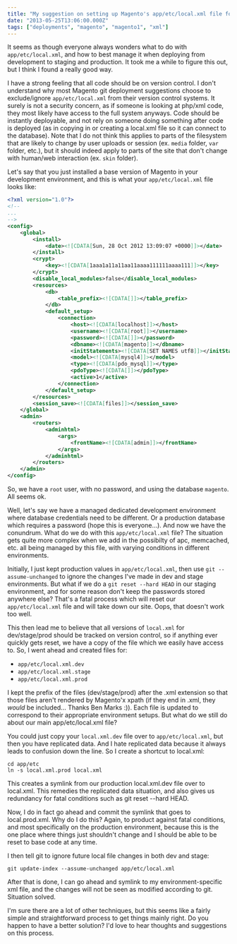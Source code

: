 ```yaml
---
title: "My suggestion on setting up Magento's app/etc/local.xml file for dev/stage/prod environments"
date: "2013-05-25T13:06:00.000Z"
tags: ["deployments", "magento", "magento1", "xml"]
---
```


It seems as though everyone always wonders what to do with `app/etc/local.xml`, and how to best manage it when deploying from development to staging and production. It took me a while to figure this out, but I think I found a really good way.

I have a strong feeling that all code should be on version control. I don't understand why most Magento git deployment suggestions choose to exclude/ignore `app/etc/local.xml` from their version control systems. It surely is not a security concern, as if someone is looking at php/xml code, they most likely have access to the full system anyways. Code should be instantly deployable, and not rely on someone doing something after code is deployed (as in copying in or creating a local.xml file so it can connect to the database). Note that I do not think this applies to parts of the filesystem that are likely to change by user uploads or session (ex. `media` folder, `var` folder, etc.), but it should indeed apply to parts of the site that don't change with human/web interaction (ex. `skin` folder).

Let's say that you just installed a base version of Magento in your development environment, and this is what your `app/etc/local.xml` file looks like:

```xml
<?xml version="1.0"?>
<!--
...
-->
<config>
    <global>
        <install>
            <date><![CDATA[Sun, 28 Oct 2012 13:09:07 +0000]]></date>
        </install>
        <crypt>
            <key><![CDATA[1aaa1a11a11aa11aaaa111111aaaa111]]></key>
        </crypt>
        <disable_local_modules>false</disable_local_modules>
        <resources>
            <db>
                <table_prefix><![CDATA[]]></table_prefix>
            </db>
            <default_setup>
                <connection>
                    <host><![CDATA[localhost]]></host>
                    <username><![CDATA[root]]></username>
                    <password><![CDATA[]]></password>
                    <dbname><![CDATA[magento]]></dbname>
                    <initStatements><![CDATA[SET NAMES utf8]]></initStatements>
                    <model><![CDATA[mysql4]]></model>
                    <type><![CDATA[pdo_mysql]]></type>
                    <pdoType><![CDATA[]]></pdoType>
                    <active>1</active>
                </connection>
            </default_setup>
        </resources>
        <session_save><![CDATA[files]]></session_save>
    </global>
    <admin>
        <routers>
            <adminhtml>
                <args>
                    <frontName><![CDATA[admin]]></frontName>
                </args>
            </adminhtml>
        </routers>
    </admin>
</config>
```

So, we have a `root` user, with no password, and using the database `magento`. All seems ok.

Well, let's say we have a managed dedicated development environment where database credentials need to be different. Or a production database which requires a password (hope this is everyone...). And now we have the conundrum. What do we do with this `app/etc/local.xml` file? The situation gets quite more complex when we add in the possibilty of apc, memcached, etc. all being managed by this file, with varying conditions in different environments.

Initially, I just kept production values in `app/etc/local.xml`, then use `git --assume-unchanged` to ignore the changes I've made in dev and stage environments. But what if we do a `git reset --hard HEAD` in our staging environment, and for some reason don't keep the passwords stored anywhere else? That's a fatal process which will reset our `app/etc/local.xml` file and will take down our site. Oops, that doesn't work too well.

This then lead me to believe that all versions of `local.xml` for dev/stage/prod should be tracked on version control, so if anything ever quickly gets reset, we have a copy of the file which we easily have access to. So, I went ahead and created files for:

- `app/etc/local.xml.dev`
- `app/etc/local.xml.stage`
- `app/etc/local.xml.prod`

I kept the prefix of the files (dev/stage/prod) after the .xml extension so that those files aren't rendered by Magento'x xpath (if they end in .xml, they *would* be included... Thanks Ben Marks :)). Each file is updated to correspond to their appropriate environment setups. But what do we still do about our main app/etc/local.xml file?

You could just copy your `local.xml.dev` file over to `app/etc/local.xml`, but then you have replicated data. And I hate replicated data because it always leads to confusion down the line. So I create a shortcut to local.xml:

```plain
cd app/etc
ln -s local.xml.prod local.xml
```

This creates a symlink from our production local.xml.dev file over to local.xml. This remedies the replicated data situation, and also gives us redundancy for fatal conditions such as git reset --hard HEAD.

Now, I do in fact go ahead and commit the symlink that goes to local.prod.xml. Why do I do this? Again, to product against fatal conditions, and most specifically on the production environment, because this is the one place where things just shouldn't change and I should be able to be reset to base code at any time.

I then tell git to ignore future local file changes in both dev and stage:

```plain
git update-index --assume-unchanged app/etc/local.xml
```

After that is done, I can go ahead and symlink to my environment-specific xml file, and the changes will not be seen as modified according to git. Situation solved.

I'm sure there are a lot of other techniques, but this seems like a fairly simple and straightforward process to get things mainly right. Do you happen to have a better solution? I'd love to hear thoughts and suggestions on this process.
